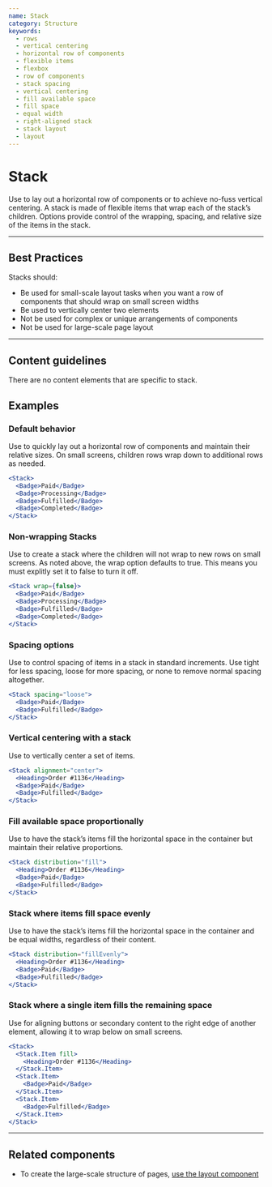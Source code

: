 ```yaml
---
name: Stack
category: Structure
keywords:
  - rows
  - vertical centering
  - horizontal row of components
  - flexible items
  - flexbox
  - row of components
  - stack spacing
  - vertical centering
  - fill available space
  - fill space
  - equal width
  - right-aligned stack
  - stack layout
  - layout
---
```


# Stack

Use to lay out a horizontal row of components or to achieve no-fuss vertical
centering. A stack is made of flexible items that wrap each of the stack’s
children. Options provide control of the wrapping, spacing, and relative size of the items in the stack.

---

## Best Practices

Stacks should:

- Be used for small-scale layout tasks when you want a row of components that should wrap on small screen widths
- Be used to vertically center two elements
- Not be used for complex or unique arrangements of components
- Not be used for large-scale page layout

---

## Content guidelines

There are no content elements that are specific to stack.

## Examples

### Default behavior

Use to quickly lay out a horizontal row of components and maintain their relative sizes. On small screens, children rows wrap down to additional rows as needed.

```jsx
<Stack>
  <Badge>Paid</Badge>
  <Badge>Processing</Badge>
  <Badge>Fulfilled</Badge>
  <Badge>Completed</Badge>
</Stack>
```

### Non-wrapping Stacks

Use to create a stack where the children will not wrap to new rows on small screens. As noted above, the wrap option defaults to true. This means you must explitly set it to false to turn it off.

```jsx
<Stack wrap={false}>
  <Badge>Paid</Badge>
  <Badge>Processing</Badge>
  <Badge>Fulfilled</Badge>
  <Badge>Completed</Badge>
</Stack>
```

### Spacing options

Use to control spacing of items in a stack in standard increments. Use tight for less spacing, loose for more spacing, or none to remove normal spacing altogether.

```jsx
<Stack spacing="loose">
  <Badge>Paid</Badge>
  <Badge>Fulfilled</Badge>
</Stack>
```

### Vertical centering with a stack

Use to vertically center a set of items.

```jsx
<Stack alignment="center">
  <Heading>Order #1136</Heading>
  <Badge>Paid</Badge>
  <Badge>Fulfilled</Badge>
</Stack>
```

### Fill available space proportionally

Use to have the stack’s items fill the horizontal space in the container but maintain their relative proportions.

```jsx
<Stack distribution="fill">
  <Heading>Order #1136</Heading>
  <Badge>Paid</Badge>
  <Badge>Fulfilled</Badge>
</Stack>
```

### Stack where items fill space evenly

Use to have the stack’s items fill the horizontal space in the container and be equal widths, regardless of their content.

```jsx
<Stack distribution="fillEvenly">
  <Heading>Order #1136</Heading>
  <Badge>Paid</Badge>
  <Badge>Fulfilled</Badge>
</Stack>
```

### Stack where a single item fills the remaining space

Use for aligning buttons or secondary content to the right edge of another element, allowing it to wrap below on small screens.

```jsx
<Stack>
  <Stack.Item fill>
    <Heading>Order #1136</Heading>
  </Stack.Item>
  <Stack.Item>
    <Badge>Paid</Badge>
  </Stack.Item>
  <Stack.Item>
    <Badge>Fulfilled</Badge>
  </Stack.Item>
</Stack>
```

---

## Related components

- To create the large-scale structure of pages, [use the layout component](/components/structure/layout)
